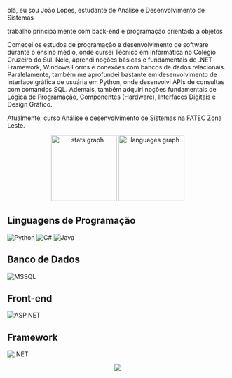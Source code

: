 olá, eu sou João Lopes, estudante de Analise e Desenvolvimento de Sistemas

trabalho principalmente com back-end e programação orientada a objetos

Comecei os estudos de programação e desenvolvimento de software durante o ensino médio, onde cursei Técnico em Informática no Colégio Cruzeiro do Sul. Nele, aprendi noções básicas e fundamentais de .NET Framework, Windows Forms e conexões com bancos de dados relacionais. Paralelamente, também me aprofundei bastante em desenvolvimento de interface gráfica de usuária em Python, onde desenvolvi APIs de consultas com comandos SQL.
Ademais, também adquiri noções fundamentais de Lógica de Programação, Componentes (Hardware), Interfaces Digitais e Design Gráfico.

Atualmente, curso Análise e desenvolvimento de Sistemas na FATEC Zona Leste.


<div align="center">
  <img src="https://github-readme-stats.vercel.app/api?username=jlopsx&hide_title=false&hide_rank=false&show_icons=true&include_all_commits=true&count_private=true&disable_animations=false&theme=dracula&locale=en&hide_border=false&order=1" height="150" alt="stats graph"  />
  <img src="https://github-readme-stats.vercel.app/api/top-langs?username=jlopsx&locale=en&hide_title=false&layout=compact&card_width=320&langs_count=5&theme=dracula&hide_border=false&order=2" height="150" alt="languages graph"  />
</div>

## Linguagens de Programação

![Python](https://img.shields.io/badge/-Python-blue?style=flat-square&logo=python&logoColor=white)
![C#](https://img.shields.io/badge/-C%23-purple?style=flat-square&logo=c-sharp&logoColor=white)
![Java](https://img.shields.io/badge/-Java-orange?style=flat-square&logo=java&logoColor=white)

## Banco de Dados

![MSSQL](https://img.shields.io/badge/-MSSQL-red?style=flat-square&logo=microsoft-sql-server&logoColor=white)

## Front-end

![ASP.NET](https://img.shields.io/badge/-ASP.NET-purple?style=flat-square&logo=.net&logoColor=white)

## Framework

![.NET](https://img.shields.io/badge/-.NET-purple?style=flat-square&logo=.net&logoColor=white)

<div align="center">
  <img src="https://media0.giphy.com/media/26DNe7M8Ax1wTUz4c/giphy.gif">
</div>
